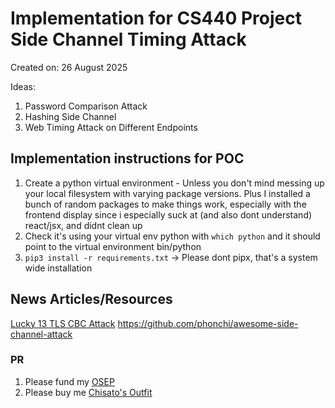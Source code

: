 # Implementation for CS440 Project Side Channel Timing Attack

Created on: 26 August 2025

Ideas:
1. Password Comparison Attack
2. Hashing Side Channel
3. Web Timing Attack on Different Endpoints

## Implementation instructions for POC
1. Create a python virtual environment - Unless you don't mind messing up your local filesystem with varying package versions. Plus I installed a bunch of random packages to make things work, especially with the frontend display since i especially suck at (and also dont understand) react/jsx, and didnt clean up
2. Check it's using your virtual env python with `which python` and it should point to the virtual environment bin/python
2. `pip3 install -r requirements.txt` -> Please dont pipx, that's a system wide installation


## News Articles/Resources
[Lucky 13 TLS CBC Attack](https://en.wikipedia.org/wiki/Lucky_Thirteen_attack)
https://github.com/phonchi/awesome-side-channel-attack



### PR
1. Please fund my [OSEP](https://www.offsec.com/courses/pen-300/)
2. Please buy me [Chisato's Outfit](https://www.cospa.com/cospatio/detail/id/00000115521)
